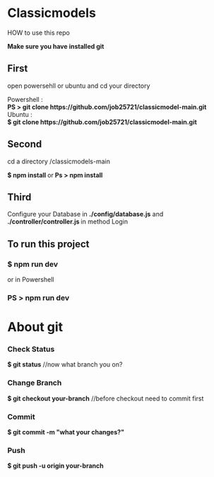 <h1>Classicmodels</h1>

<p>HOW to use this repo</p>
<b>Make sure you have installed git</b><br>
<h2>First</b></h2>
<p>open powersehll or ubuntu and cd your directory</p>
Powershell : <br>
<b>PS > git clone https://github.com/job25721/classicmodel-main.git</b> <br>
Ubuntu : <br>
<b>$ git clone https://github.com/job25721/classicmodel-main.git </b>
<h2>Second</h2>
<p>cd a directory /classicmodels-main</p>
<p><b>$ npm install </b>or<b> Ps > npm install</b></p>
<h2>Third</h2>
<p>Configure your Database in <b> ./config/database.js</b> and <b>./controller/controller.js </b>in method Login</p>
<h2>To run this project</h1>
<h3>$ npm run dev </h3> 
<p>or in Powershell<p>
<h3>PS > npm run dev</h3>
<h1>About git</h1>
<h3>Check Status</h3>
<b>$ git status</b> //now what branch you on?
<h3>Change Branch</h3>
<b>$ git checkout your-branch</b> //before checkout need to commit first
<h3>Commit</h3>
<b>$ git commit -m "what your changes?"</b>
<h3>Push</h3>
<b>$ git push -u origin your-branch</b>
